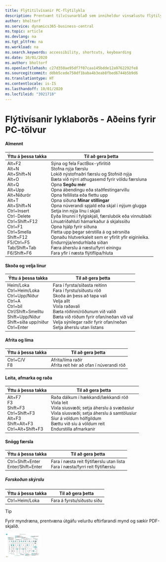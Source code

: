 ```yaml
---
title: Flýtitilvísanir PC-flýtilykla
description: Prentvænt tilvísunarblað sem inniheldur vinsælustu flýtilyklana fyrir tölvunotendur.
author: bholtorf
ms.service: dynamics365-business-central
ms.topic: article
ms.devlang: na
ms.tgt_pltfrm: na
ms.workload: na
ms.search.keywords: accessibility, shortcuts, keyboarding
ms.date: 10/01/2020
ms.author: bholtorf
ms.openlocfilehash: c27d350ae95df7f07caa145bdde12a9762292fe8
ms.sourcegitcommit: ddbb5cede750df1baba4b3eab8fbed6744b5b9d6
ms.translationtype: HT
ms.contentlocale: is-IS
ms.lasthandoff: 10/01/2020
ms.locfileid: "3921718"
---
```

# <a name="keyboard-quick-reference---pc-only"></a>Flýtivísanir lyklaborðs - Aðeins fyrir PC-tölvur

#### <a name="general"></a>Almennt

|Ýttu á þessa takka|Til að gera þetta|  
|-|-|
|Alt+F2<br />Alt+N<br />Alt+Shift+N<br />Alt+O<br />Alt+Q<br />Alt+Upp<br />Alt+Niðurör<br />Alt+T<br />Alt+Shift+N<br />Ctrl+Insert<br />Ctrl-Delete<br />Ctrl+Shift+F12<br />Ctrl+F1<br />Ctrl+Smella<br />Shift+F12<br />F5/Ctrl+F5<br />Tab/Shift+Tab<br />F6/Shift+F6<br />|Sýna og fela FactBox-yfirlitið<br />Stofna nýja færslu<br />Lokið nýstofnaðri færslu og Stofnið nýja<br />Bæta við nýrri athugasemd fyrir völdu færsluna<br />Opna **Segðu mér**<br />Opna ábendingu eða staðfestingarvillu<br />Opna fellilista eða flettu upp<br />Opna síðuna **Mínar stillingar**<br />Opna núverandi spjald eða skjal í nýjum glugga<br />Setja inn nýja línu í skjali<br />Eyða línunni í fylgiskjali, færslubók eða vinnublaði<br />Línuatriðahluti hámarkaður á skjalssíðu<br />Opna hjálp fyrir síðuna<br />Fletta upp þegar sérstilla á og sérsníða<br />Opnaðu hlutverkaleit sem er yfirlit yfir eiginleika.<br />Endurnýja/endurhlaða síðan<br />Færa áherslu á næstu/fyrri einingu<br />Fara yfir í næsta flýtiflipa/hluta|

#### <a name="navigate--select-rows"></a>Skoða og velja línur

|Ýttu á þessa takka|Til að gera þetta|
|-|-|
|Heim/Loka<br />Ctrl+Heim/Loka <br />Ctrl+Upp/Niður<br />Ctrl+A <br />Ctrl+bil<br />Ctrl/Shift+Smelltu<br />Shift+Upp/Niður<br />Shift+síða upp/niður<br />Ctrl+Enter|Fara í fyrsta/síðasta reitinn<br />Fara í fyrstu/síðustu röð<br />Skoða án þess að tapa vali<br />Velja allt<br />Víxla raðavali<br /> Bæta röðinni/röðunum við valið<br />Bæta við röðum fyrir ofan/neðan við val<br />Velja sýnilegar raðir fyrir ofan/neðan <br />Setja áherslu utan listans|

#### <a name="copy--paste"></a>Afrita og líma

|Ýttu á þessa takka|Til að gera þetta|
|-|-|
|Ctrl+C/V<br />F8|Afrita/líma raðir<br />Afrita reit hér að ofan í núverandi röð|

#### <a name="search-filter--sort"></a>Leita, afmarka og raða

|Ýttu á þessa takka|Til að gera þetta|
|-|-|
|Alt+F7<br />F3<br />Shift+F3<br />Ctrl+Shift+F3<br />Alt+F3<br />Shift+Alt+F3<br />Ctrl+Alt+Shift+F3|Raða dálkum í hækkandi/lækkandi röð<br />Víxla leit<br />Víxla síusvæði; setja áherslu á svæðasíur<br />Víxla síusvæði; setja áherslu á samtölusíur<br />Síur á völdum hólfgildum<br />Bættu við síu á völdum reit<br />Endurstilla afmarkanir|

#### <a name="quick-entry"></a>Snögg færsla

|Ýttu á þessa takka|Til að gera þetta|
|-|-|
|Ctrl+Shift+Enter<br />Enter/Shift+Enter|Fara í næsta reit flýtifærslu utan lista<br />Fara í næsta/fyrri reit flýtifærslu|

##### <a name="report-preview"></a>Forskoðun skýrslu

|Ýttu á þessa takka|Til að gera þetta|
|-|-|
|Ctrl+Heim/Loka|Fara á fyrstu/síðustu síðu|

> [!TIP]
> Fyrir myndræna, prentvæna útgáfu velurðu eftirfarandi mynd og sækir PDF-skjalið.
>
> [![Tákn sem opnar PDF](media/keyboard_shortcut_inline.png)](media/keyboard_shortcuts.pdf)
